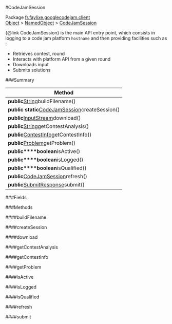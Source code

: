 #CodeJamSession

Package [fr.faylixe.googlecodejam.client](nullfr/faylixe/googlecodejam/client)<br>
[Object]() > [NamedObject]() > [CodeJamSession]()

{@link CodeJamSession} is the main API entry point, which consists
 in logging to a code jam platform ``hostname`` and then providing
 facilities such as :
 <br>
 * Retrieves contest, round
 * Interacts with platform API from a given round
 * Downloads input
 * Submits solutions

###Summary


| Method |
| --- |
| **public**[String]()buildFilename() |
| **public static**[CodeJamSession]()createSession() |
| **public**[InputStream]()download() |
| **public**[String]()getContestAnalysis() |
| **public**[ContestInfo]()getContestInfo() |
| **public**[Problem]()getProblem() |
| **public****boolean**isActive() |
| **public****boolean**isLogged() |
| **public****boolean**isQualified() |
| **public**[CodeJamSession]()refresh() |
| **public**[SubmitResponse]()submit() |

###Fields


###Methods

####buildFilename


####createSession


####download


####getContestAnalysis


####getContestInfo


####getProblem


####isActive


####isLogged


####isQualified


####refresh


####submit


